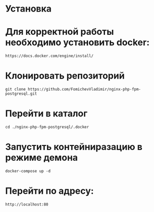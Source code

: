 # Установка

# Для корректной работы необходимо установить docker:

`https://docs.docker.com/engine/install/`

# Клонировать репозиторий

`git clone https://github.com/FomichevVladimir/nginx-php-fpm-postgresql.git`

# Перейти в каталог

`cd ./nginx-php-fpm-postgresql/.docker`

# Запустить контейниразацию в режиме демона

`docker-compose up -d`

# Перейти по адресу:

`http://localhost:80`
